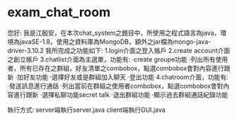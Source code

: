 # exam_chat_room
您好:
我是江殷安，在本次chat_system之題目中，所使用之程式語言為java，環境為javaSE-1.8，使用之資料庫為MongoDB，額外之jar檔為mongo-java-driver-3.10.2
我所完成之功能如下:
1.login介面之登入帳戶
2.create account介面之創立帳戶
3.chatlist介面為主選單，功能有:
·create groupe功能
·列出所有使用者，所有已存在之群組，好友清單之combobox，點選combobox會對內容進行跟新
·加好友功能
·選擇好友或是群組加入聊天
·登出功能
4.chatroom介面，功能有:
·發送訊息進行通話
·列出當前在群組之使用者combobox，點選combobox會對內容進行跟新
·選擇私聊功能secret talk
·退出群組功能
·顯示過去群組通話紀錄功能

執行方式:
server端執行server.java
client端執行GUI.java
